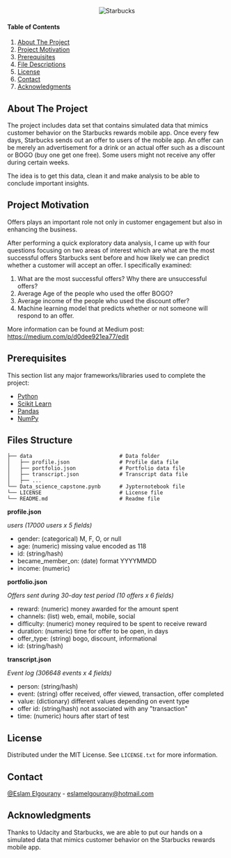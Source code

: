


<center> <p> <img src="https://imagesvc.meredithcorp.io/v3/jumpstartpure/image?url=https://cf-images.us-east-1.prod.boltdns.net/v1/static/1660653193/de3508ea-4f3c-4dc2-967e-698e49ec71db/52b2b6c0-36b7-4398-ab85-24ec67da47b2/640x360/match/image.jpg&w=1280&h=720&q=90&c=cc" alt="Starbucks" class="center" </p> </center>
     

#### Table of Contents

1. [About The Project](#about-the-project)
2. [Project Motivation](#motivation)
3. [Prerequisites](#Prerequisites)
5. [File Descriptions](#File-Structure)
6. [License](#License)
7. [Contact](#Contact)
8. [Acknowledgments](#Acknowledgments)


<!-- ABOUT THE PROJECT -->
## About The Project

The project includes data set that contains simulated data that mimics customer behavior on the Starbucks rewards mobile app. Once every few days, Starbucks sends out an offer to users of the mobile app. An offer can be merely an advertisement for a drink or an actual offer such as a discount or BOGO (buy one get one free). Some users might not receive any offer during certain weeks.

The idea is to get this data, clean it and make analysis to be able to conclude important insights.

<!-- MOTIVATION -->
## Project Motivation <a name="motivation"></a>

Offers plays an important role not only in customer engagement but also in enhancing the business.

After performing a quick exploratory data analysis, I came up with four questions focusing on two areas of interest which are what are the most successful offers Starbucks sent before and how likely we can predict whether a customer will accept an offer. I specifically examined:
1. What are the most successful offers? Why there are unsuccessful offers?
2. Average Age of the people who used the offer BOGO?
3. Average income of the people who used the discount offer?
4. Machine learning model that predicts whether or not someone will respond to an offer.

More information can be found at Medium post: https://medium.com/p/d0dee921ea77/edit

<!-- TOOLS -->

## Prerequisites <a name="Prerequisites"></a>

This section list any major frameworks/libraries used to complete the project:

* [Python](https://python.org/)
* [Scikit Learn](https://scikit-learn.org/)
* [Pandas](https://pandas.pydata.org/)
* [NumPy](https://numpy.org/)


<!-- FILE asa -->
## Files Structure <a name="File-Structure"></a>
 
    ├── data                            # Data folder
    │   ├── profile.json                # Profile data file
    │   ├── portfolio.json              # Portfolio data file
    │   ├── transcript.json             # Transcript data file
    │   ├── ...               
    └── Data_science_capstone.pynb      # Jypternotebook file
    └── LICENSE                         # License file
    └── README.md                       # Readme file

**profile.json**

*users (17000 users x 5 fields)*
* gender: (categorical) M, F, O, or null
* age: (numeric) missing value encoded as 118
* id: (string/hash)
* became_member_on: (date) format YYYYMMDD
* income: (numeric)


**portfolio.json**

*Offers sent during 30-day test period (10 offers x 6 fields)*
* reward: (numeric) money awarded for the amount spent
* channels: (list) web, email, mobile, social
* difficulty: (numeric) money required to be spent to receive reward
* duration: (numeric) time for offer to be open, in days
* offer_type: (string) bogo, discount, informational
* id: (string/hash)


**transcript.json**

*Event log (306648 events x 4 fields)*

* person: (string/hash)
* event: (string) offer received, offer viewed, transaction, offer completed
* value: (dictionary) different values depending on event type
* offer id: (string/hash) not associated with any "transaction"
* time: (numeric) hours after start of test


<!-- LICENSE -->

## License <a name="License"></a>

Distributed under the MIT License. See `LICENSE.txt` for more information.


<!-- CONTACT -->
## Contact <a name="Contact"></a>

[@Eslam Elgourany](https://www.linkedin.com/in/eslam-elgourany-75b346111) - eslamelgourany@hotmail.com


<!-- ACKNOWLEDGMENTS -->
## Acknowledgments <a name="Acknowledgments"></a>
Thanks to Udacity and Starbucks, we are able to put our hands on a simulated data that mimics customer behavior on the Starbucks rewards mobile app.

